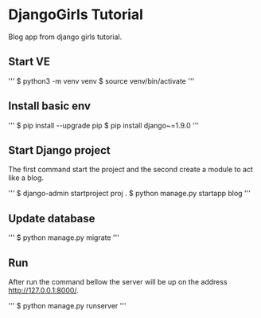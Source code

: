 # DjangoGirls Tutorial

Blog app from django girls tutorial.

## Start VE

'''
$ python3 -m venv venv
$ source venv/bin/activate
'''

## Install basic env

'''
$ pip install --upgrade pip
$ pip install django~=1.9.0
'''

## Start Django project

The first command start the project and the second create a module to act like a blog.

'''
$ django-admin startproject proj .
$ python manage.py startapp blog
'''

## Update database

'''
$ python manage.py migrate
'''

## Run

After run the command bellow the server will be up on the address http://127.0.0.1:8000/.

'''
$ python manage.py runserver
'''
